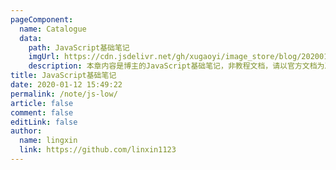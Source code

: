 ```yaml
---
pageComponent: 
  name: Catalogue
  data: 
    path: JavaScript基础笔记
    imgUrl: https://cdn.jsdelivr.net/gh/xugaoyi/image_store/blog/20200112160453.png
    description: 本章内容是博主的JavaScript基础笔记，非教程文档，请以官方文档为准。
title: JavaScript基础笔记
date: 2020-01-12 15:49:22
permalink: /note/js-low/
article: false
comment: false
editLink: false
author: 
  name: lingxin
  link: https://github.com/linxin1123
---
```

